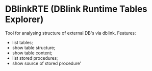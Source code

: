 # DBlinkRTE (DBlink Runtime Tables Explorer)
Tool for analysing structure of external DB's via dblink.
Features:
- list tables;
- show table structure;
- show table content;
- list stored procedures;
- show source of stored procedure'
